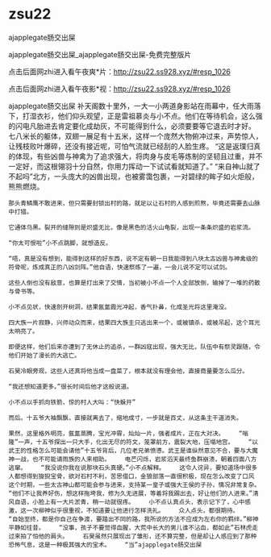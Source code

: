 # zsu22
ajapplegate肠交出屎

ajapplegate肠交出屎_ajapplegate肠交出屎-免费完整版片

点击后面网zhi进入看午夜爽*片：http://zsu22.ss928.xyz/#resp_1026

点击后面网zhi进入看午夜影*视：http://zsu22.ss928.xyz/#resp_1026

ajapplegate肠交出屎    补天阁数十里外，一大一小两道身影站在雨幕中，任大雨落下，打湿衣衫，他们仰头观望，正是雷祖慕炎与小不点。他们在等待机会，这么强的闪电凡胎进去肯定要化成劫灰，不可能得到什么，必须要要等它退去时才好。    七八米长的躯体，双翅一展足有十五米，这样一个庞然大物俯冲过来，声势惊人，让残枝败叶爆碎，还没有接近呢，可怕气流就已经刮的人脸生疼。    “这是返璞归真的体现，有些凶兽与神禽为了追求强大，将肉身与皮毛等炼制的坚韧且过重，并不一定好，而这根翎羽十分自然，你用力挥动一下试试看就知道了。”    “来自神山就了不起吗”北方，一头庞大的凶兽出现，也被雾霭包裹，一对碧绿的眸子如火炬般，熊熊燃烧。

    那头青鳞鹰不敢进来，但只需要封锁出村的路，就足以让石村的人感到煎熬，毕竟还需要去山脉中打猎。

    它通体乌黑。裂开的缝隙则是炽盛无比，像是黑色的活火山龟裂，出现一条条炽盛的岩浆流。

    “你太可恨啦”小不点跳脚，就想造反。

    “唔，真是没有想到，能得到这样的好东西，说不定有朝一日我能得到八块太古凶兽与神禽级的符骨呢，炼成真正的八凶剑阵。”他自语，快速祭炼了一遍，一会儿说不定可以试剑。

    这些人倒也没有敌意，也算是打出来了交情，当初被小不点一个人全部放倒，输掉了一堆的药散与骨书等。

    小不点见状，快速剖开树洞，结果氤氲霞光冲起，香气扑鼻，化成圣光将这里淹没。

    四大族一片寂静，兴师动众而来，结果四大族主只逃出来一个，或被镇杀，或被吊起，这个耳光太响亮了。

    即便这样，他们后来亦遭到了无休止的追杀，一群凶寇出现，强大无比，队伍中有祭灵跟随，令他们开始了漫长的大逃亡。

    石昊冷眼旁观，这些人还真将他当成一盘菜了，根本就没有理会他，直接商量要怎么瓜分。

    “我还想知道更多。”很长时间后他才这般说道。

    小不点以手抓向铁箭，惊的村人大叫：“快躲开”

    而后。十五爷大袖飘飘，直接就离去了，缩地成寸，一步就是百丈，从这条主干道消失。

    果然，这里格外明亮，氤氲蒸腾，宝光冲霄，灿灿一片，强者成片，正在大对决。    “嗡隆”一声，十五爷探出一只大手，化出无尽的符文，笼罩前方，震裂大地，压塌地宫。    “以武王的性格怎么可能会请他”十五爷背后，几位老兄弟愤懑。武王是谁纵然意见不合，要与大魔神一战，也不可能请雨族的人来相助。    电芒闪烁，岩浆滔天最终鱼群崩溃，朝着四面八方逃窜。    “我没说你我在说那块石头真硬。”小不点解释。    这令人诧异，要知道场中很多人都想得到狻猊宝骨，欲对石村不利，苦思借口，金狼部落一直很积极，现在怎么改变了口风    这个时期，一些太古神山都可能会参与进来，支持某一皇子或强大王侯的子孙，情况非常复杂。    “他们不让我养好伤，想这样拖垮我，修为久无进展，等着将我踢出去，好让他们的人进来。”清风自语，小脸上有一大片淤青，稍一动就很疼。    小不点认真点头，表示记下了，心中感激，这一次柳神似乎很重视，不知道要让他进行怎样洗礼。    众人点头，都很期待。    “自始至终，都是你自己在争渡，要踏出不同的路，我所说的方法不应成为左右你的羁绊。”柳神平静如往昔。    “没事，孩子不要觉得血腥，大荒中长大的男儿谁不沾血，都如此”石林虎走过来拍了怕他的肩头。    石昊虽然只展现出了雏形，还不算完整，但是却让人感应到了那种恐怖气息，这是一种极其强大的宝术。    “当”ajapplegate肠交出屎
